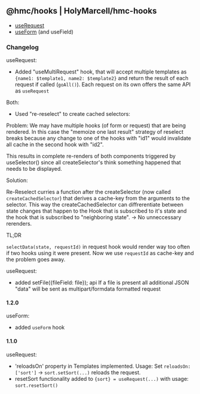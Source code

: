 ## @hmc/hooks | HolyMarcell/hmc-hooks

* [useRequest](./docs/useRequest.md)
* [useForm](./docs/useForm.md) (and useField)


### Changelog

useRequest:

* Added "useMultiRequest" hook, that will accept multiple templates as  `{name1: $template1, name2: $template2}`
and return the result of each request if called (`goAll()`). Each request on its own offers the same API as `useRequest`


Both:

* Used "re-reselect" to create cached selectors:

Problem: We may have multiple hooks (of form or request) that are being rendered. In this
case the "memoize one last result" strategy of reselect breaks because any change to one 
of the hooks with "id1" would invalidate all cache in the second hook with "id2".

This results in complete re-renders of both components triggered by useSelector() 
since all createSelector's think something happened that needs to be displayed.

Solution:

Re-Reselect curries a function after the createSelector (now called `createCachedSelector`)
that derives a cache-key from the arguments to the selector. This way the createCachedSelector
can diffrerentiate between state changes that happen to the Hook that is subscribed to it's state
and the hook that is subscribed to "neighboring state". -> No unneccessary rerenders.

TL;DR

`selectData(state, requestId)` in request hook would render way too often if two hooks using it were present.
Now we use `requestId` as cache-key and the problem goes away.


useRequest:

* added setFile({fileField: file}); api
If a file is present all additional JSON "data" will be sent as multipart/formdata formatted request



#### 1.2.0

useForm:

* added `useForm` hook

#### 1.1.0

useRequest:


* 'reloadsOn' property in Templates implemented. Usage: Set `reloadsOn: ['sort']` -> `sort.setSort(...)` reloads the request.
* resetSort functionality added to `{sort} = useRequest(...)` with usage: `sort.resetSort()`
